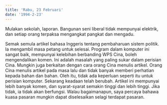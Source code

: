 ```yaml
---
title: 'Rabu, 23 Februari'
date: '1994-2-23'
---
```

Mulakan sekolah, laporan. Bangunan seni liberal tidak mempunyai elektrik, dan setiap orang terpaksa mengangkat pangkat dan mengadu.

Semak semula artikel bahasa Inggeris tentang pembaharuan sistem politik. Ia mengambil masa petang untuk selesai. Program dalam komputer ini sangat baik, mempunyai kelebihan berbanding WPS Cina, boleh mengendalikan komen. Ini adalah masalah yang paling sukar dalam perisian Cina. Mungkin juga berkaitan dengan cara orang Cina menulis artikel. Orang Cina menulis artikel pada masa lalu dan tidak banyak memberi perhatian kepada bahan dan bahan. Oleh itu, tidak ada keperluan seperti itu untuk perisian komputer. Sekarang keadaan telah berubah. Artikel ini mempunyai lebih banyak komen, dan syarat-syarat semakin tinggi dan lebih tinggi. Jika tidak, ia tidak akan berfungsi. Walau bagaimanapun, saya percaya bahawa kuasa pasaran mungkin dapat diselesaikan selagi terdapat pasaran.